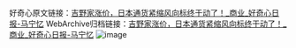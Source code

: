 好奇心原文链接：[吉野家涨价，日本通货紧缩风向标终于动了！_商业_好奇心日报-马宁忆](https://www.qdaily.com/articles/4275.html)
WebArchive归档链接：[吉野家涨价，日本通货紧缩风向标终于动了！_商业_好奇心日报-马宁忆](http://web.archive.org/web/20160730053650/http://www.qdaily.com:80/articles/4275.html)
![image](http://ww3.sinaimg.cn/large/007d5XDply1g3vf2pzlf3j30u02ha7wh)
